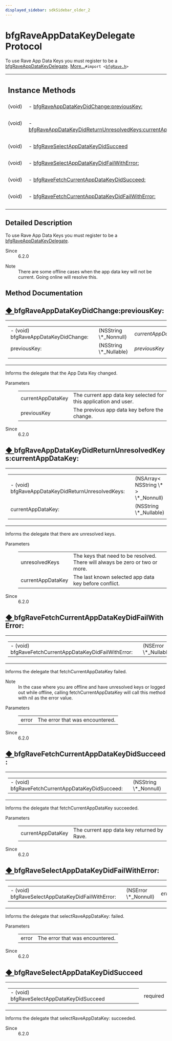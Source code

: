 ```yaml
---
displayed_sidebar: sdkSidebar_older_2
---  
```

# bfgRaveAppDataKeyDelegate Protocol 

<div class="contents">To use Rave App Data Keys you must register to be a <a class="el" href="protocolbfg_rave_app_data_key_delegate-p.html" title="To use Rave App Data Keys you must register to be a bfgRaveAppDataKeyDelegate.">bfgRaveAppDataKeyDelegate</a>.    <a href="protocolbfg_rave_app_data_key_delegate-p.html#details">More...</a><code>#import &lt;<a class="el" href="bfg_rave_8h_source.html">bfgRave.h</a>&gt;</code><table class="memberdecls"><tr class="heading"><td colspan="2"><h2 class="groupheader"><a id="pub-methods" name="pub-methods"></a> Instance Methods</h2></td></tr><tr class="memitem:a1827aab0f14e21c3c53386939e5e375e"><td class="memItemLeft" align="right" valign="top">(void)&#160;</td><td class="memItemRight" valign="bottom">- <a class="el" href="protocolbfg_rave_app_data_key_delegate-p.html#a1827aab0f14e21c3c53386939e5e375e">bfgRaveAppDataKeyDidChange:previousKey:</a></td></tr><tr class="separator:a1827aab0f14e21c3c53386939e5e375e"><td class="memSeparator" colspan="2">&#160;</td></tr><tr class="memitem:a17cf995964a458dac008298695229825"><td class="memItemLeft" align="right" valign="top">(void)&#160;</td><td class="memItemRight" valign="bottom">- <a class="el" href="protocolbfg_rave_app_data_key_delegate-p.html#a17cf995964a458dac008298695229825">bfgRaveAppDataKeyDidReturnUnresolvedKeys:currentAppDataKey:</a></td></tr><tr class="separator:a17cf995964a458dac008298695229825"><td class="memSeparator" colspan="2">&#160;</td></tr><tr class="memitem:aaf6199e1b4a9b5077eca205b56a00161"><td class="memItemLeft" align="right" valign="top">(void)&#160;</td><td class="memItemRight" valign="bottom">- <a class="el" href="protocolbfg_rave_app_data_key_delegate-p.html#aaf6199e1b4a9b5077eca205b56a00161">bfgRaveSelectAppDataKeyDidSucceed</a></td></tr><tr class="separator:aaf6199e1b4a9b5077eca205b56a00161"><td class="memSeparator" colspan="2">&#160;</td></tr><tr class="memitem:afb211a44215ef43417861c48d64a9b5f"><td class="memItemLeft" align="right" valign="top">(void)&#160;</td><td class="memItemRight" valign="bottom">- <a class="el" href="protocolbfg_rave_app_data_key_delegate-p.html#afb211a44215ef43417861c48d64a9b5f">bfgRaveSelectAppDataKeyDidFailWithError:</a></td></tr><tr class="separator:afb211a44215ef43417861c48d64a9b5f"><td class="memSeparator" colspan="2">&#160;</td></tr><tr class="memitem:a3fc0f509af634d80fde9ae28677342a0"><td class="memItemLeft" align="right" valign="top">(void)&#160;</td><td class="memItemRight" valign="bottom">- <a class="el" href="protocolbfg_rave_app_data_key_delegate-p.html#a3fc0f509af634d80fde9ae28677342a0">bfgRaveFetchCurrentAppDataKeyDidSucceed:</a></td></tr><tr class="separator:a3fc0f509af634d80fde9ae28677342a0"><td class="memSeparator" colspan="2">&#160;</td></tr><tr class="memitem:ae090841264764cee511706bcfbbae117"><td class="memItemLeft" align="right" valign="top">(void)&#160;</td><td class="memItemRight" valign="bottom">- <a class="el" href="protocolbfg_rave_app_data_key_delegate-p.html#ae090841264764cee511706bcfbbae117">bfgRaveFetchCurrentAppDataKeyDidFailWithError:</a></td></tr><tr class="separator:ae090841264764cee511706bcfbbae117"><td class="memSeparator" colspan="2">&#160;</td></tr></table><a name="details" id="details"></a><h2 class="groupheader">Detailed Description</h2><div class="textblock">To use Rave App Data Keys you must register to be a <a class="el" href="protocolbfg_rave_app_data_key_delegate-p.html" title="To use Rave App Data Keys you must register to be a bfgRaveAppDataKeyDelegate.">bfgRaveAppDataKeyDelegate</a>. <dl class="section since"><dt>Since</dt><dd>6.2.0</dd></dl><dl class="section note"><dt>Note</dt><dd>There are some offline cases when the app data key will not be current. Going online will resolve this. </dd></dl></div><h2 class="groupheader">Method Documentation</h2><a id="a1827aab0f14e21c3c53386939e5e375e" name="a1827aab0f14e21c3c53386939e5e375e"></a><h2 class="memtitle"><span class="permalink"><a href="#a1827aab0f14e21c3c53386939e5e375e">&#9670;&nbsp;</a></span>bfgRaveAppDataKeyDidChange:previousKey:</h2><div class="memitem"><div class="memproto"><table class="mlabels"><tr><td class="mlabels-left"><table class="memname"><tr><td class="memname">- (void) bfgRaveAppDataKeyDidChange: </td><td></td><td class="paramtype">(NSString \*_Nonnull)&#160;</td><td class="paramname"><em>currentAppDataKey</em></td></tr><tr><td class="paramkey">previousKey:</td><td></td><td class="paramtype">(NSString \*_Nullable)&#160;</td><td class="paramname"><em>previousKey</em>&#160;</td></tr><tr><td></td><td></td><td></td><td></td></tr></table></td><td class="mlabels-right"><span class="mlabels"><span class="mlabel">required</span></span></td></tr></table></div><div class="memdoc">Informs the delegate that the App Data Key changed.<dl class="params"><dt>Parameters</dt><dd><table class="params"><tr><td class="paramname">currentAppDataKey</td><td>The current app data key selected for this application and user. </td></tr><tr><td class="paramname">previousKey</td><td>The previous app data key before the change.</td></tr></table></dd></dl><dl class="section since"><dt>Since</dt><dd>6.2.0 </dd></dl></div></div><a id="a17cf995964a458dac008298695229825" name="a17cf995964a458dac008298695229825"></a><h2 class="memtitle"><span class="permalink"><a href="#a17cf995964a458dac008298695229825">&#9670;&nbsp;</a></span>bfgRaveAppDataKeyDidReturnUnresolvedKeys:currentAppDataKey:</h2><div class="memitem"><div class="memproto"><table class="mlabels"><tr><td class="mlabels-left"><table class="memname"><tr><td class="memname">- (void) bfgRaveAppDataKeyDidReturnUnresolvedKeys: </td><td></td><td class="paramtype">(NSArray&lt; NSString \* &gt; \*_Nonnull)&#160;</td><td class="paramname"><em>unresolvedKeys</em></td></tr><tr><td class="paramkey">currentAppDataKey:</td><td></td><td class="paramtype">(NSString \*_Nullable)&#160;</td><td class="paramname"><em>currentAppDataKey</em>&#160;</td></tr><tr><td></td><td></td><td></td><td></td></tr></table></td><td class="mlabels-right"><span class="mlabels"><span class="mlabel">required</span></span></td></tr></table></div><div class="memdoc">Informs the delegate that there are unresolved keys.<dl class="params"><dt>Parameters</dt><dd><table class="params"><tr><td class="paramname">unresolvedKeys</td><td>The keys that need to be resolved. There will always be zero or two or more. </td></tr><tr><td class="paramname">currentAppDataKey</td><td>The last known selected app data key before conflict.</td></tr></table></dd></dl><dl class="section since"><dt>Since</dt><dd>6.2.0 </dd></dl></div></div><a id="ae090841264764cee511706bcfbbae117" name="ae090841264764cee511706bcfbbae117"></a><h2 class="memtitle"><span class="permalink"><a href="#ae090841264764cee511706bcfbbae117">&#9670;&nbsp;</a></span>bfgRaveFetchCurrentAppDataKeyDidFailWithError:</h2><div class="memitem"><div class="memproto"><table class="mlabels"><tr><td class="mlabels-left"><table class="memname"><tr><td class="memname">- (void) bfgRaveFetchCurrentAppDataKeyDidFailWithError: </td><td></td><td class="paramtype">(NSError \*_Nullable)&#160;</td><td class="paramname"><em>error</em></td><td></td></tr></table></td><td class="mlabels-right"><span class="mlabels"><span class="mlabel">optional</span></span></td></tr></table></div><div class="memdoc">Informs the delegate that fetchCurrentAppDataKey failed.<dl class="section note"><dt>Note</dt><dd>In the case where you are offline and have unresolved keys or logged out while offline, calling fetchCurrentAppDataKey will call this method with nil as the error value.</dd></dl><dl class="params"><dt>Parameters</dt><dd><table class="params"><tr><td class="paramname">error</td><td>The error that was encountered.</td></tr></table></dd></dl><dl class="section since"><dt>Since</dt><dd>6.2.0 </dd></dl></div></div><a id="a3fc0f509af634d80fde9ae28677342a0" name="a3fc0f509af634d80fde9ae28677342a0"></a><h2 class="memtitle"><span class="permalink"><a href="#a3fc0f509af634d80fde9ae28677342a0">&#9670;&nbsp;</a></span>bfgRaveFetchCurrentAppDataKeyDidSucceed:</h2><div class="memitem"><div class="memproto"><table class="mlabels"><tr><td class="mlabels-left"><table class="memname"><tr><td class="memname">- (void) bfgRaveFetchCurrentAppDataKeyDidSucceed: </td><td></td><td class="paramtype">(NSString \*_Nonnull)&#160;</td><td class="paramname"><em>currentAppDataKey</em></td><td></td></tr></table></td><td class="mlabels-right"><span class="mlabels"><span class="mlabel">optional</span></span></td></tr></table></div><div class="memdoc">Informs the delegate that fetchCurrentAppDataKey succeeded.<dl class="params"><dt>Parameters</dt><dd><table class="params"><tr><td class="paramname">currentAppDataKey</td><td>The current app data key returned by Rave.</td></tr></table></dd></dl><dl class="section since"><dt>Since</dt><dd>6.2.0 </dd></dl></div></div><a id="afb211a44215ef43417861c48d64a9b5f" name="afb211a44215ef43417861c48d64a9b5f"></a><h2 class="memtitle"><span class="permalink"><a href="#afb211a44215ef43417861c48d64a9b5f">&#9670;&nbsp;</a></span>bfgRaveSelectAppDataKeyDidFailWithError:</h2><div class="memitem"><div class="memproto"><table class="mlabels"><tr><td class="mlabels-left"><table class="memname"><tr><td class="memname">- (void) bfgRaveSelectAppDataKeyDidFailWithError: </td><td></td><td class="paramtype">(NSError \*_Nonnull)&#160;</td><td class="paramname"><em>error</em></td><td></td></tr></table></td><td class="mlabels-right"><span class="mlabels"><span class="mlabel">required</span></span></td></tr></table></div><div class="memdoc">Informs the delegate that selectRaveAppDataKey: failed.<dl class="params"><dt>Parameters</dt><dd><table class="params"><tr><td class="paramname">error</td><td>The error that was encountered.</td></tr></table></dd></dl><dl class="section since"><dt>Since</dt><dd>6.2.0 </dd></dl></div></div><a id="aaf6199e1b4a9b5077eca205b56a00161" name="aaf6199e1b4a9b5077eca205b56a00161"></a><h2 class="memtitle"><span class="permalink"><a href="#aaf6199e1b4a9b5077eca205b56a00161">&#9670;&nbsp;</a></span>bfgRaveSelectAppDataKeyDidSucceed</h2><div class="memitem"><div class="memproto"><table class="mlabels"><tr><td class="mlabels-left"><table class="memname"><tr><td class="memname">- (void) bfgRaveSelectAppDataKeyDidSucceed </td><td></td><td class="paramname"></td><td></td></tr></table></td><td class="mlabels-right"><span class="mlabels"><span class="mlabel">required</span></span></td></tr></table></div><div class="memdoc">Informs the delegate that selectRaveAppDataKey: succeeded.<dl class="section since"><dt>Since</dt><dd>6.2.0 </dd></dl></div></div></div> 
